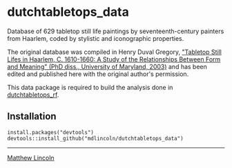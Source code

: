 dutchtabletops_data
==================

Database of 629 tabletop still life paintings by seventeenth-century painters from Haarlem, coded by stylistic and iconographic properties.

The original database was compiled in Henry Duval Gregory, ["Tabletop Still Lifes in Haarlem, C. 1610-1660: A Study of the Relationships Between Form and Meaning" (PhD diss., University of Maryland, 2003)](http://search.proquest.com/docview/305326380) and has been edited and published here with the original author's permission.

This data package is required to build the analysis done in [dutchtabletops_rf](https://github.com/mdlincoln/dutchtabletops_rf).

## Installation

```{r}
install.packages("devtools")
devtools::install_github("mdlincoln/dutchtabletops_data")
```

---
[Matthew Lincoln](http://matthewlincoln.net)
